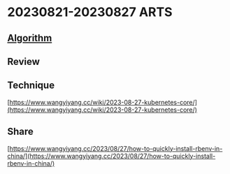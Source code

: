 # 20230821-20230827 ARTS

## [Algorithm](Algorithm/)

## Review

## Technique
[https://www.wangyiyang.cc/wiki/2023-08-27-kubernetes-core/](https://www.wangyiyang.cc/wiki/2023-08-27-kubernetes-core/)

## Share

[https://www.wangyiyang.cc/2023/08/27/how-to-quickly-install-rbenv-in-china/](https://www.wangyiyang.cc/2023/08/27/how-to-quickly-install-rbenv-in-china/)